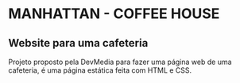 # MANHATTAN - COFFEE HOUSE

<h2>Website para uma cafeteria</h2>

<p>Projeto proposto pela DevMedia para fazer uma página web de uma cafeteria, é uma página estática feita com HTML e CSS.</p>

